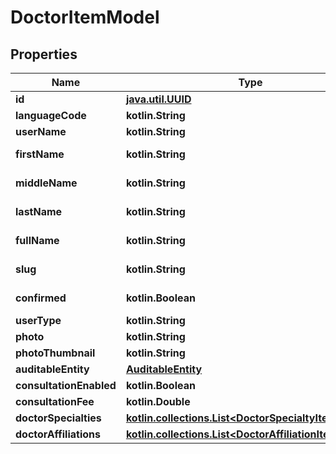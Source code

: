 
# DoctorItemModel

## Properties
Name | Type | Description | Notes
------------ | ------------- | ------------- | -------------
**id** | [**java.util.UUID**](java.util.UUID.md) |  |  [optional]
**languageCode** | **kotlin.String** |  |  [optional]
**userName** | **kotlin.String** |  |  [optional]
**firstName** | **kotlin.String** |  |  [optional] [readonly]
**middleName** | **kotlin.String** |  |  [optional] [readonly]
**lastName** | **kotlin.String** |  |  [optional] [readonly]
**fullName** | **kotlin.String** |  |  [optional] [readonly]
**slug** | **kotlin.String** |  |  [optional] [readonly]
**confirmed** | **kotlin.Boolean** |  |  [optional] [readonly]
**userType** | **kotlin.String** |  |  [optional]
**photo** | **kotlin.String** |  |  [optional]
**photoThumbnail** | **kotlin.String** |  |  [optional]
**auditableEntity** | [**AuditableEntity**](AuditableEntity.md) |  |  [optional]
**consultationEnabled** | **kotlin.Boolean** |  |  [optional]
**consultationFee** | **kotlin.Double** |  |  [optional]
**doctorSpecialties** | [**kotlin.collections.List&lt;DoctorSpecialtyItemModel&gt;**](DoctorSpecialtyItemModel.md) |  |  [optional]
**doctorAffiliations** | [**kotlin.collections.List&lt;DoctorAffiliationItemModel&gt;**](DoctorAffiliationItemModel.md) |  |  [optional]



